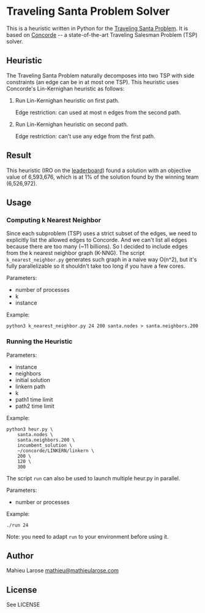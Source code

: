 # Traveling Santa Problem Solver

This is a heuristic written in Python for the [Traveling Santa
Problem][1]. It is based on [Concorde][2] -- a state-of-the-art
Traveling Salesman Problem (TSP) solver.


## Heuristic

The Traveling Santa Problem naturally decomposes into two TSP with
side constraints (an edge can be in at most one TSP). This heuristic
uses Concorde's Lin-Kernighan heuristic as follows:

1. Run Lin-Kernighan heuristic on first path.

   Edge restriction: can used at most n edges from the second path.

2. Run Lin-Kernighan heuristic on second path.

   Edge restriction: can't use any edge from the first path.


## Result

This heuristic (IRO on the [leaderboard][3]) found a solution with an
objective value of 6,593,676, which is at 1% of the solution found by
the winning team (6,526,972).


## Usage

### Computing k Nearest Neighbor

Since each subproblem (TSP) uses a strict subset of the edges, we need
to explicitly list the allowed edges to Concorde. And we can't list
all edges because there are too many (~11 billions). So I decided to
include edges from the k nearest neighbor graph (K-NNG). The script
`k_nearest_neighbor.py` generates such graph in a naive way O(n^2),
but it's fully parallelizable so it shouldn't take too long if you
have a few cores.

Parameters:
  - number of processes
  - k
  - instance

Example:

    python3 k_nearest_neighbor.py 24 200 santa.nodes > santa.neighbors.200

### Running the Heuristic

Parameters:
  - instance
  - neighbors
  - initial solution
  - linkern path
  - k
  - path1 time limit
  - path2 time limit

Example:

    python3 heur.py \
        santa.nodes \
        santa.neighbors.200 \
        incumbent_solution \
        ~/concorde/LINKERN/linkern \
        200 \
        120 \
        300

The script `run` can also be used to launch multiple heur.py in
parallel.

Parameters:
  - number or processes

Example:

    ./run 24

Note: you need to adapt `run` to your environment before using it.

## Author

Mahieu Larose <mathieu@mathieularose.com>


## License

See LICENSE


[1]: http://www.kaggle.com/c/traveling-santa-problem
[2]: http://www.tsp.gatech.edu/concorde.html
[3]: http://www.kaggle.com/c/traveling-santa-problem/leaderboard